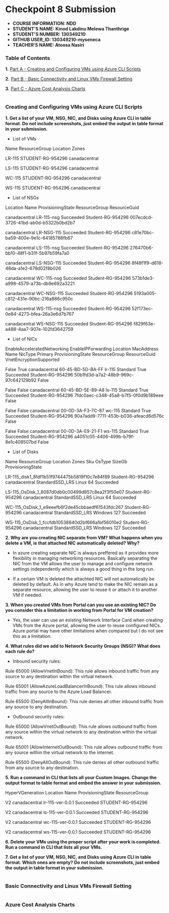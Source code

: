 # Checkpoint 8 Submission

- **COURSE INFORMATION: NDD**
- **STUDENT’S NAME: Kinod Lakdinu Melewa Thanthrige**
- **STUDENT'S NUMBER: 130349210**
- **GITHUB USER_ID: 130349210-myseneca**
- **TEACHER’S NAME: Atoosa Nasiri**

### **Table of Contents**
**1.** [Part A - Creating and Configuring VMs using Azure CLI Scripts](#Creating-and-Configuring-VMs-using-Azure-CLI-Scripts)

**2.** [Part B - Basic Connectivity and Linux VMs Firewall Setting](#Basic-Connectivity-and-Linux-VMs-Firewall-Setting)

**3.** [Part C - Azure Cost Analysis Charts](#Azure-Cost-Analysis-Charts)

#
### **Creating and Configuring VMs using Azure CLI Scripts**

**1. Get a list of your VM, NSG, NIC, and Disks using Azure CLI in table format. Do not include screenshots, just embed the output in table format in your submission.**

* List of VMs

 Name     ResourceGroup      Location         Zones 

LR-115  STUDENT-RG-954296  canadacentral 

LS-115  STUDENT-RG-954296  canadacentral

WC-115  STUDENT-RG-954296  canadacentral

WS-115  STUDENT-RG-954296  canadacentral

* List of NSGs

Location       Name        ProvisioningState    ResourceGroup      ResourceGuid

canadacentral  LR-115-nsg  Succeeded            Student-RG-954296  007ecdcd-3726-41bd-ab0d-b5322b0bd2b7

canadacentral  LR-NSG-115  Succeeded            Student-RG-954296  c81e70bc-ba59-400e-9e1c-64185788fb67

canadacentral  LS-115-nsg  Succeeded            Student-RG-954296  276470b6-bb10-48f1-b31f-5b97b59fa7a0

canadacentral  LS-NSG-115  Succeeded            Student-RG-954296  8f48f1f9-d618-48da-a1e2-678d02f8b026

canadacentral  WC-115-nsg  Succeeded            Student-RG-954296  573b1de3-a998-4579-a73b-db9e692a3221

canadacentral  WC-NSG-115  Succeeded            Student-RG-954296  5193a005-c812-431e-90bc-216a886c950c

canadacentral  WS-115-nsg  Succeeded            Student-RG-954296  52f173ec-0e84-4273-bfea-26a3e6d7b767

canadacentral  WS-NSG-115  Succeeded            Student-RG-954296  f829f63e-a488-4aa7-907e-102fd3642759

* List of NICs

EnableAcceleratedNetworking    EnableIPForwarding    Location       MacAddress         Name    NicType    Primary    ProvisioningState    ResourceGroup      ResourceGuid                          VnetEncryptionSupported

False                          True                  canadacentral  60-45-BD-5D-BA-FF  lr-115  Standard   True       Succeeded            Student-RG-954296  50b1fd3d-a7a2-48b9-969c-97c642129b92  False

False                          False                 canadacentral  60-45-BD-5E-89-A8  ls-115  Standard   True       Succeeded            Student-RG-954296  7fdc0aec-c348-45a8-b7f5-0f0d9b189eee  False

False                          False                 canadacentral  00-0D-3A-F3-7C-87  wc-115  Standard   True       Succeeded            Student-RG-954296  90a7add9-7711-453b-b036-afeacd6d576c  False

False                          False                 canadacentral  00-0D-3A-E9-21-F1  ws-115  Standard   True       Succeeded            Student-RG-954296  a4051c05-4406-499b-b79f-8e1c408507bd  False

* List of Disks

Name                                              ResourceGroup      Location       Zones    Sku              OsType    SizeGb    ProvisioningState

LR-115_disk1_8fdf1b51f9744475b5819f10c7e84f89     Student-RG-954296  canadacentral           StandardSSD_LRS  Linux     64        Succeeded

LS-115_OsDisk_1_8087d0db0c00499d857c8ea2f3f50e07  Student-RG-954296  canadacentral           StandardSSD_LRS  Linux     64        Succeeded

WC-115_OsDisk_1_e9eeefb6f2de45cbbaedf61543fdc267  Student-RG-954296  canadacentral           StandardSSD_LRS  Windows   127       Succeeded

WS-115_OsDisk_1_fccfdb10538840d2bf666a1bf56010e2  Student-RG-954296  canadacentral           StandardSSD_LRS  Windows   127       Succeeded


**2. Why are you creating NIC separate from VM? What happens when you delete a VM, is that attached NIC automatically deleted? Why?**

* In azure creating separate NIC is always preffered as it provides more flexibility in managing networking resources. Basically separating the NIC from the VM allows the user to manage and configure network settings independently which is always a good thing in the long run. 

* If a certain VM is deleted the attachted NIC will not automatically be deleted by default. As in why Azure tend to make the NIC remain as a separate resource, allowing the user to reuse it or attach it to another VM if needed.

**3. When you created VMs from Portal can you use an existing NIC? Do you consider this a limitation in working from Portal for VM creation?**

* Yes, the user can use an existing Network Interface Card when creating VMs from the Azure portal, allowing the user to reuse configured NICs. Azure portal may have other limitations when compared but I do not see this as a limitation. 


**4. What rules did we add to Network Security Groups (NSG)? What does each rule do?**

* Inbound security rules:

Rule 65000 (AllowVnetInBound): This rule allows inbound traffic from any source to any destination within the virtual network. 

Rule 65001 (AllowAzureLoadBalancerInBound): This rule allows inbound traffic from any source to the Azure Load Balancer.

Rule 65500 (DenyAllInBound): This rule denies all other inbound traffic from any source to any destination.

* Outbound security rules:

Rule 65000 (AllowVnetOutBound): This rule allows outbound traffic from any source within the virtual network to any destination within the virtual network. 

Rule 65001 (AllowInternetOutBound): This rule allows outbound traffic from any source within the virtual network to the internet. 

Rule 65500 (DenyAllOutBound): This rule denies all other outbound traffic from any source to any destination. 


**5. Run a command in CLI that lists all your Custom Images. Change the output format to table format and embed the answer in your submission.**

HyperVGeneration    Location       Name              ProvisioningState    ResourceGroup

V2                  canadacentral  lr-115-ver-0.0.1  Succeeded            STUDENT-RG-954296

V2                  canadacentral  ls-115-ver-0.0.1  Succeeded            STUDENT-RG-954296

V2                  canadacentral  wc-115-ver-0.0.1  Succeeded            STUDENT-RG-954296

V2                  canadacentral  ws-115-ver-0.0.1  Succeeded            STUDENT-RG-954296

**6. Delete your VMs using the proper script after your work is completed. Run a command in CLI that lists all your VMs.**

**7. Get a list of your VM, NSG, NIC, and Disks using Azure CLI in table format. Which ones are empty? Do not include screenshots, just embed the output in table format in your submission.**


#
### **Basic Connectivity and Linux VMs Firewall Setting**


#
### **Azure Cost Analysis Charts**